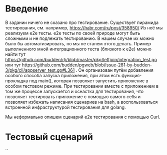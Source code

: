 # Введение

В задании ничего не сказано про тестирование. Существует пирамида тестирования, см. например, 
https://habr.com/ru/post/358950/ Из неё мы реализуем e2e тесты. e2e тесты по своей природе 
могут быть сложными и не подлежать тестированию. В нашем случае их можно было бы автоматизировать,
но мы не станем этого делать. Пример выполненного мной интеграционного теста (близкого к e2e)
можно найти тут https://github.com/budden/rlj/blob/master/pkg/leftjoin/integration_test.go или тут
https://github.com/budden/pgweb/blob/issue-281-by-budden-3/pkg/cli/appserver_test.go#L361 . Он 
организован путём добавления особого способа запуска приложения, при этом есть функция-прокладка 
под main(), которая позволяет запустить приложение в особом тестовом режиме. При тестировании 
вместе с приложением в том же процессе запускается и оснастка для тестирования, что позволяет
тестировать приложение с помощью самого себя и позволяет избежать написания сценариев на bash, 
а воспользоваться встроенной инфраструктурой тестирования для golang.

Мы неформально опишем сценарий e2e тестирования с помощью Curl. 

# Тестовый сценарий

``



